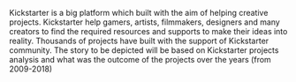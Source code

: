 Kickstarter is a big platform which built with the aim of helping creative projects. 
Kickstarter help gamers, artists, filmmakers, designers and many creators to find the required resources and supports to make their ideas into reality. 
Thousands of projects have built with the support of Kickstarter community. 
The story to be depicted will be based on Kickstarter projects analysis and what was the outcome of the projects over the years (from 2009-2018)
